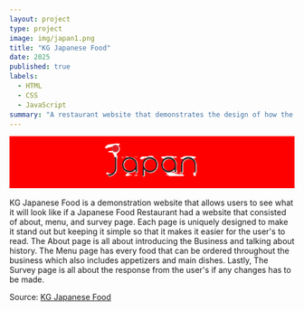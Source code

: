 ```yaml
---
layout: project
type: project
image: img/japan1.png
title: "KG Japanese Food"
date: 2025
published: true
labels:
  - HTML
  - CSS
  - JavaScript
summary: "A restaurant website that demonstrates the design of how the business would look including the menu's and the survey page."
---
```


<img class="Japan" src="../img/japan.png">

KG Japanese Food is a demonstration website that allows users to see what it will look like if a Japanese Food Restaurant had a website that consisted of about, menu, and survey page. 
Each page is uniquely designed to make it stand out but keeping it simple so that it makes it easier for the user's to read. The About page is all about introducing the Business and talking about history. 
The Menu page has every food that can be ordered throughout the business which also includes appetizers and main dishes. Lastly, The Survey page is all about the response from the user's if any changes has to be made. 

Source: <a href="https://github.com/kgutte2539/CSC272-Project.git">KG Japanese Food</a>
